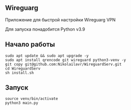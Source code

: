 ## Wireguarg

Приложение для быстрой настройки Wireguarg VPN

Для запуска понадобится Python v3.9

## Начало работы
<!-- termynal -->

```
sudo apt update && sudo apt upgrade -y
sudo apt install qrencode git wireguard python3-venv -y
git copy git@github.com:Nikolailavr/WireguardServ.git
cd WireguardServ
sh install.sh
```

## Запуск
<!-- termynal -->

```
source venv/bin/activate
python3 main.py
```

